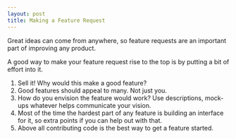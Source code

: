 ```yaml
---
layout: post
title: Making a Feature Request
---
```


Great ideas can come from anywhere, so feature requests are an important part of improving any product.

A good way to make your feature request rise to the top is by putting a bit of effort into it.

1. Sell it! Why would this make a good feature?
2. Good features should appeal to many. Not just you.
3. How do you envision the feature would work? Use descriptions, mock-ups whatever helps communicate your vision.
4. Most of the time the hardest part of any feature is building an interface for it, so extra points if you can help out with that.
4. Above all contributing code is the best way to get a feature started.